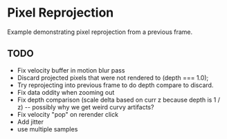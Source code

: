# Pixel Reprojection

Example demonstrating pixel reprojection from a previous frame.

## TODO

- Fix velocity buffer in motion blur pass
- Discard projected pixels that were not rendered to (depth === 1.0);
- Try reprojecting into previous frame to do depth compare to discard.
- Fix data oddity when zooming out
- Fix depth comparison (scale delta based on curr z because depth is 1 / z) -- possibly why we get weird curvy artifacts?
- Fix velocity "pop" on rerender click
- Add jitter
- use multiple samples
